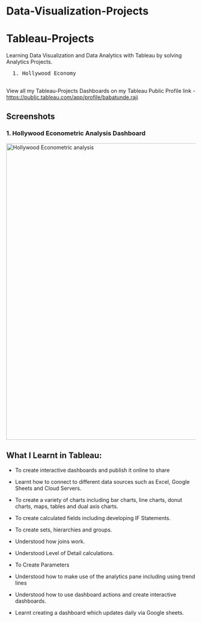 # Data-Visualization-Projects


# Tableau-Projects
Learning Data Visualization and Data Analytics with Tableau by solving Analytics Projects.
  <pre>
  1. Hollywood Economy               
  </pre>
View all my Tableau-Projects Dashboards on my Tableau Public Profile link -
https://public.tableau.com/app/profile/babatunde.raji
## Screenshots
### 1. Hollywood Econometric Analysis Dashboard

<img width="786" alt="Hollywood Econometric analysis" src="https://user-images.githubusercontent.com/97529068/158351343-69d28d06-f83b-451a-a103-0d5d8a56e48a.PNG">


## What I Learnt in Tableau:

  - To create interactive dashboards and publish it online to share

  - Learnt how to connect to different data sources such as Excel, Google Sheets and Cloud Servers.

  - To create a variety of charts including bar charts, line charts, donut charts, maps, tables and dual axis charts.

  - To create calculated fields including developing IF Statements.

  - To create sets, hierarchies and groups.

  - Understood how joins work.

  - Understood Level of Detail calculations.

  - To Create Parameters

  - Understood how to make use of the analytics pane including using trend lines

  - Understood how to use dashboard actions and create interactive dashboards.

  - Learnt creating a dashboard which updates daily via Google sheets.


